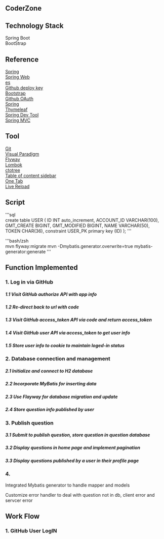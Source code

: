 ## CoderZone

## Technology Stack
 Spring Boot  
 BootStrap     
## Reference
[Spring](https://spring.io/guides)    
[Spring Web](https://spring.io/guides/gs/serving-web-content/)   
[es](https://elasticsearch.cn/explore)    
[Github deploy key](https://developer.github.com/v3/guides/managing-deploy-keys/#deploy-keys)    
[Bootstrap](https://v3.bootcss.com/getting-started/)    
[Github OAuth](https://developer.github.com/apps/building-oauth-apps/creating-an-oauth-app/)    
[Spring](https://docs.spring.io/spring-boot/docs/2.0.0.RC1/reference/htmlsingle/#boot-features-embedded-database-support)    
[Thymeleaf](https://www.thymeleaf.org/doc/tutorials/3.0/usingthymeleaf.html#setting-attribute-values)    
[Spring Dev Tool](https://docs.spring.io/spring-boot/docs/2.0.0.RC1/reference/htmlsingle/#using-boot-devtools)  
[Spring MVC](https://docs.spring.io/spring/docs/5.0.3.RELEASE/spring-framework-reference/web.html#mvc-handlermapping-interceptor)  

## Tool
[Git](https://git-scm.com/download)   
[Visual Paradigm](https://www.visual-paradigm.com)    
[Flyway](https://flywaydb.org/getstarted/firststeps/maven)  
[Lombok](https://www.projectlombok.org)    
[ctotree](https://www.octotree.io/)   
[Table of content sidebar](https://chrome.google.com/webstore/detail/table-of-contents-sidebar/ohohkfheangmbedkgechjkmbepeikkej)    
[One Tab](https://chrome.google.com/webstore/detail/chphlpgkkbolifaimnlloiipkdnihall)    
[Live Reload](https://chrome.google.com/webstore/detail/livereload/jnihajbhpnppcggbcgedagnkighmdlei/related)    

 
## Script  
'''sql  
create table USER
(
	ID INT auto_increment,
	ACCOUNT_ID VARCHAR(100),
	GMT_CREATE BIGINT,
	GMT_MODIFIED BIGINT,
	NAME VARCHAR(50),
	TOKEN CHAR(36),
	constraint USER_PK
		primary key (ID)
);
'''  

'''bash/zsh  
mvn flyway:migrate
mvn -Dmybatis.generator.overwrite=true mybatis-generator:generate
'''
 
## Function Implemented
### 1. Log in via GitHub
##### 1.1 Visit GitHub authorize API with app info
##### 1.2 Re-direct back to url with code
##### 1.3 Visit GitHub access_token API via code and return access_token
##### 1.4 Visit GitHub user API via access_token to get user info
##### 1.5 Store user info to cookie to maintain loged-in status

### 2. Database connection and management
##### 2.1 Initialize and connect to H2 database
##### 2.2 Incorporate MyBatis for inserting data
##### 2.3 Use Flayway for database migration and update
##### 2.4 Store question info published by user

### 3. Publish question
##### 3.1 Submit to publish question, store question in question database
##### 3.2 Display questions in home page and implement pagination
##### 3.3 Display questions published by a user in their profile page

### 4. 
Integrated Mybatis generator to handle mapper and models

Customize error handler to deal with question not in db, client error and servcer error


## Work Flow
### 1. GitHub User LogIN




